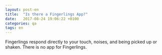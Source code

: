```yaml
---
layout: post-en
title:  "Is there a Fingerlings App?"
date:   2017-08-24 19:06:22 +0100
categories: qa
tags: en
---
```

Fingerlings respond directly to your touch, noises, and being picked up or shaken. There is no app for Fingerlings.
